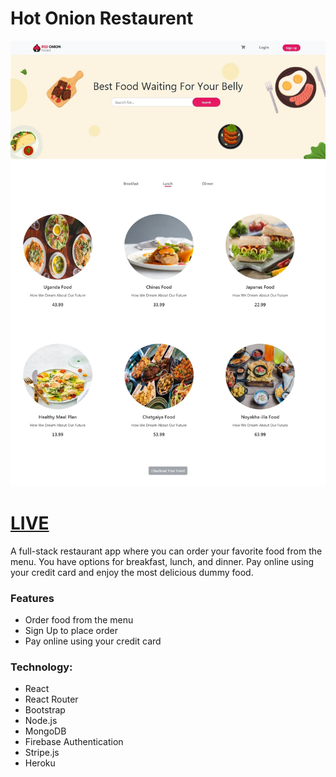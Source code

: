 # Hot Onion Restaurent 
![](/hot-onion-restaurent.jpg?raw=true)

# [LIVE](https://hot-onion-restaurent-with-api.firebaseapp.com/?fbclid=IwAR2SnmnjHV0cEyV-xebvigWQBO3qPAfnXf3txaBJgdtAbDePH9L9pjB0epI#)

A full-stack restaurant app where you can order your favorite food from the menu. You have options for breakfast, lunch, and dinner. Pay online using your credit card and enjoy the most delicious dummy food.

### Features
- Order food from the menu
- Sign Up to place order
- Pay online using your credit card

### Technology:
- React
- React Router
- Bootstrap
- Node.js
- MongoDB
- Firebase Authentication
- Stripe.js
- Heroku
